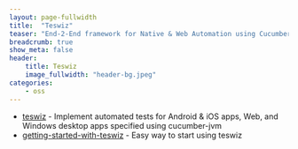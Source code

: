 ```yaml
---
layout: page-fullwidth
title:  "Teswiz"
teaser: "End-2-End framework for Native & Web Automation using Cucumber-jvm, Appium, Selenium WebDriver, Applitools & ReportPortal"
breadcrumb: true
show_meta: false
header:
    title: Teswiz
    image_fullwidth: "header-bg.jpeg"
categories:
    - oss
---
```


* <a href="https://github.com/znsio/teswiz" target="_blank">teswiz</a> - Implement automated tests for Android & iOS apps, Web, and Windows desktop apps specified using cucumber-jvm
* <a href="https://github.com/znsio/getting-started-with-teswiz" target="_blank">getting-started-with-teswiz</a> - Easy way to start using teswiz
